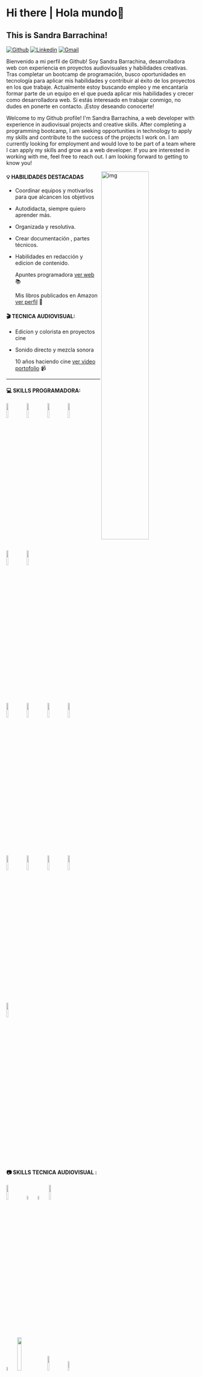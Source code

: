 # Hi there | Hola mundo👋

## This is Sandra Barrachina!


[![Github](https://img.shields.io/badge/-Github-000?style=flat&logo=Github&logoColor=white)](https://github.com/Sbarrachina)
[![Linkedin](https://img.shields.io/badge/-LinkedIn-blue?style=flat&logo=Linkedin&logoColor=white)](https://www.linkedin.com/in/sandra-barrachina-00569630/)
[![Gmail](https://img.shields.io/badge/-Gmail-c14438?style=flat&logo=Gmail&logoColor=white)](mailto:sandrabarrachina1978@gmail.com)

Bienvenido a mi perfil de Github! Soy Sandra Barrachina, desarrolladora web con experiencia en proyectos audiovisuales y habilidades creativas. Tras completar un bootcamp de programación, busco oportunidades en tecnología para aplicar mis habilidades y contribuir al éxito de los proyectos en los que trabaje. Actualmente estoy buscando empleo y me encantaría formar parte de un equipo en el que pueda aplicar mis habilidades y crecer como desarrolladora web. Si estás interesado en trabajar conmigo, no dudes en ponerte en contacto. ¡Estoy deseando conocerte!

Welcome to my Github profile! I'm Sandra Barrachina, a web developer with experience in audiovisual projects and creative skills. After completing a programming bootcamp, I am seeking opportunities in technology to apply my skills and contribute to the success of the projects I work on. I am currently looking for employment and would love to be part of a team where I can apply my skills and grow as a web developer. If you are interested in working with me, feel free to reach out. I am looking forward to getting to know you!


<img align="right" alt="img" src="https://user-images.githubusercontent.com/92207940/213227815-8f30d8dd-e3ae-47dd-b766-0e72e5c53ca5.png" width="50%" height="auto" />



#### :bulb: HABILIDADES DESTACADAS 
- Coordinar equipos y motivarlos para que alcancen los objetivos
- Autodidacta, siempre quiero aprender más.
- Organizada y resolutiva.
- Crear documentación , partes técnicos.
- Habilidades en redacción y edicion de contenido.

  Apuntes programadora [ver web](https://sbarrachinacode-apuntes.netlify.app/) :books:
  
  Mis libros publicados en Amazon [ver perfil](https://www.amazon.es/Sra-SANDRA-BARRACHINA-ARRIBAS/e/B07R7PMKKQ?ref=sr_ntt_srch_lnk_2&qid=1674060753&sr=1-2) :book:




#### 🎬 TECNICA AUDIOVISUAL:
- Edicion y colorista en proyectos cine
- Sonido directo y mezcla sonora

  10 años haciendo cine [ver video portofolio](https://www.youtube.com/watch?v=OCSpR2sNB8M) :video_camera:


-----------------------------------------

#### :computer: SKILLS PROGRAMADORA: 

<code><img width="10%" src="https://www.vectorlogo.zone/logos/w3_html5/w3_html5-ar21.svg"></code>
<code><img width="10%" src="https://www.vectorlogo.zone/logos/w3_css/w3_css-ar21.svg"></code>
<code><img width="10%" src="https://www.vectorlogo.zone/logos/javascript/javascript-ar21.svg"></code>
<code><img width="10%" src="https://www.vectorlogo.zone/logos/jquery/jquery-ar21.svg"></code>
<code><img width="10%" src="https://www.vectorlogo.zone/logos/reactjs/reactjs-ar21.svg"></code>
<code><img width="10%" src="https://www.vectorlogo.zone/logos/getbootstrap/getbootstrap-ar21.svg"></code>





<code><img width="10%" src="https://www.vectorlogo.zone/logos/java/java-ar21.svg"></code>
<code><img width="10%" src="https://www.vectorlogo.zone/logos/mysql/mysql-ar21.svg"></code>
<code><img width="10%" src="https://www.vectorlogo.zone/logos/php/php-ar21.svg"></code>
<code><img width="10%" src="https://www.vectorlogo.zone/logos/springio/springio-ar21.svg"></code>





<code><img width="10%" src="https://www.vectorlogo.zone/logos/git-scm/git-scm-ar21.svg"></code>
<code><img width="10%" src="https://www.vectorlogo.zone/logos/getpostman/getpostman-ar21.svg"></code>
<code><img width="10%" src="https://www.vectorlogo.zone/logos/npmjs/npmjs-ar21.svg"></code>
<code><img width="10%" src="https://www.vectorlogo.zone/logos/github/github-icon.svg"></code>
<code><img width="10%" src="https://www.vectorlogo.zone/logos/visualstudio_code/visualstudio_code-ar21.svg"></code>



</p>



<br>

#### :camera: SKILLS TECNICA AUDIOVISUAL : 

<p>

  
<code><img width="10%" src="https://www.vectorlogo.zone/logos/figma/figma-ar21.svg"></code>
<code><img width="5%" src="https://brandeps.com/logo-download/A/Adobe-Photoshop-CC-logo-vector-01.svg"></code>
<code><img width="5%" src="https://brandeps.com/logo-download/A/Adobe-After-Effects-CC-logo-vector-01.svg"></code>
<code><img width="10%" src="https://www.vectorlogo.zone/logos/canva/canva-ar21.svg"></code>



<code><img width="5%" src="https://brandeps.com/logo-download/A/Adobe-Premiere-Pro-CC-logo-vector-02.svg"></code>
<code><img width="15%" src="https://fundamentosaudiovisuales.files.wordpress.com/2015/12/final-cut-pro-x-logo.jpg"></code>
<code><img width="10%" src="https://encrypted-tbn0.gstatic.com/images?q=tbn:ANd9GcR--7OGivHNgIwqPeVwudH9ZwWqzWUZEYIJR5YzG_rB1Kdhc39bsPOtj9GZJyIXY1Fgqo8&usqp=CAU"></code>
<img width="8%" src="https://www.sketchappsources.com/resources/source-image/ProTools-Icon.png"></code>

<br />



</p>



#### :newspaper: PUEDES SEGUIRME  : 



[![github](https://www.vectorlogo.zone/logos/github/github-ar21.svg)](https://github.com/Sbarrachina)
[![instagram](https://www.vectorlogo.zone/logos/instagram/instagram-ar21.svg)](https://www.instagram.com/sbarrachinafilms/)
[![facebook](https://www.vectorlogo.zone/logos/facebook/facebook-ar21.svg)](https://www.facebook.com/profile.php?id=100063769971904)
[![Linkedin](https://www.vectorlogo.zone/logos/linkedin/linkedin-ar21.svg)](https://www.linkedin.com/in/sandra-barrachina-00569630/)
[![youtube](https://www.vectorlogo.zone/logos/youtube/youtube-ar21.svg)](https://www.youtube.com/c/SandraBarrachina%C2%A0)


#### :globe_with_meridians:  MIS WEBS  : 

<img align="right" alt="img" src="https://sandrabarrachinacode.netlify.app/images/sandraFoto.png" width="40%" height="auto" />

             WEB PROGRAMADORA 

   <a href="https://sandrabarrachinacode.netlify.app/">
  <img width="8%" src="https://brandeps.com/icon-download/C/Computer-icon-vector-02.svg"></a>
  
             BLOG DE ESCRITORA 

<a href="http://sandrabarrachina.blogspot.com/">
  <img width="8%" src="https://static.vecteezy.com/system/resources/previews/000/214/889/original/vector-vintage-typewriter-machine.jpg"></a>
  
             WEB DE TÉCNICA AUDIOVISUAL

<a href="http://www.sandrabarrachina.com/">
  <img width="6%" src="https://brandeps.com/icon-download/F/File-video-icon-vector-01.svg"></a>



